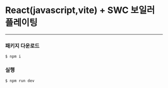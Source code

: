 # React(javascript,vite) + SWC 보일러 플레이팅

---

### 패키지 다운로드

```
$ npm i
```

### 실행

```
$ npm run dev
```
